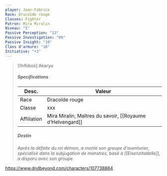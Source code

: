 ```yaml
---
player: Jean-Fabrice
Race: Dracoïde rouge
Classes: Fighter
Patron: Mira Miralin
Niveau: "5"
Passive Perception: "13"
Passive Investigation: "09"
Passive Insight: "10"
Class d'armure: "16"
Initiative: "+3"
---
```

> [!Infobox] Akaryu
> ##### Specifications
> | Desc. | Valeur |
> | --- | --- |
> | Race | Dracoïde rouge |
> | Classe | xxx |
> | Affiliation | Mira Miralin, Maîtres du savoir, [[Royaume d’Helvengard]] |
> ##### Destin
> *Après la défaite du roi démon, a monté son groupe d'aventurier, spécialisé dans la subjugation de monstres, basé à [[Eisenzitadelle]], a disparu avec son groupe*


https://www.dndbeyond.com/characters/107738864